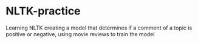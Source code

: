 # NLTK-practice
Learning NLTK creating a model that determines if a comment of a topic is positive or negative, using movie reviews to train the model
